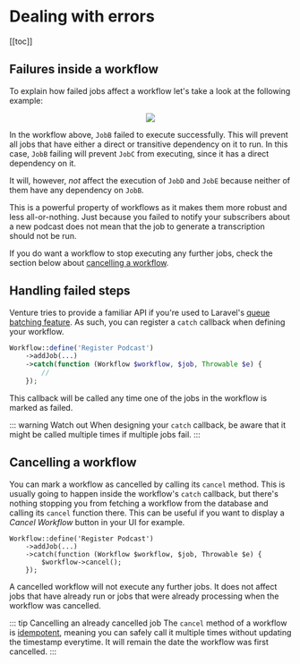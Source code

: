 # Dealing with errors

[[toc]]

## Failures inside a workflow

To explain how failed jobs affect a workflow let's take a look at the following example:

<div style="text-align: center">
    <img src="/workflow-5.svg" />
</div>

In the workflow above, `JobB` failed to execute successfully. This will prevent all jobs that have either a direct or transitive dependency on it to run. In this case, `JobB` failing will prevent `JobC` from executing, since it has a direct dependency on it.

It will, however, _not_ affect the execution of `JobD` and `JobE` because neither of them have any dependency on `JobB`.

This is a powerful property of workflows as it makes them more robust and less all-or-nothing. Just because you failed to notify your subscribers about a new podcast does not mean that the job to generate a transcription should not be run.

If you do want a workflow to stop executing any further jobs, check the section below about [cancelling a workflow](#cancelling-a-workflow).

## Handling failed steps

Venture tries to provide a familiar API if you're used to Laravel's [queue batching feature](https://laravel.com/docs/8.x/queues#dispatching-batches). As such, you can register a `catch` callback when defining your workflow.

```php
Workflow::define('Register Podcast')
    ->addJob(...)
    ->catch(function (Workflow $workflow, $job, Throwable $e) {
        //
    });
```

This callback will be called any time one of the jobs in the workflow is marked as failed.

::: warning Watch out
When designing your `catch` callback, be aware that it might be called multiple times if multiple jobs fail.
:::

## Cancelling a workflow

You can mark a workflow as cancelled by calling its `cancel` method. This is usually going to happen inside the workflow's `catch` callback, but there's nothing stopping you from fetching a workflow from the database and calling its `cancel` function there. This can be useful if you want to display a _Cancel Workflow_ button in your UI for example.

```php{4}
Workflow::define('Register Podcast')
    ->addJob(...)
    ->catch(function (Workflow $workflow, $job, Throwable $e) {
        $workflow->cancel();
    });
```

A cancelled workflow will not execute any further jobs. It does not affect jobs that have already run or jobs that were already processing when the workflow was cancelled.

::: tip Cancelling an already cancelled job
The `cancel` method of a workflow is [idempotent](https://en.wikipedia.org/wiki/Idempotence), meaning you can safely call it multiple times without updating the timestamp everytime. It will remain the date the workflow was first cancelled.
:::
